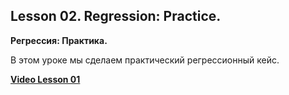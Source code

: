 ## Lesson 02. Regression: Practice.
**Регрессия: Практика.** 

В этом уроке мы сделаем практический регрессионный кейс.

[**Video Lesson 01**](https://youtu.be/p2R8eK5ljAA)


